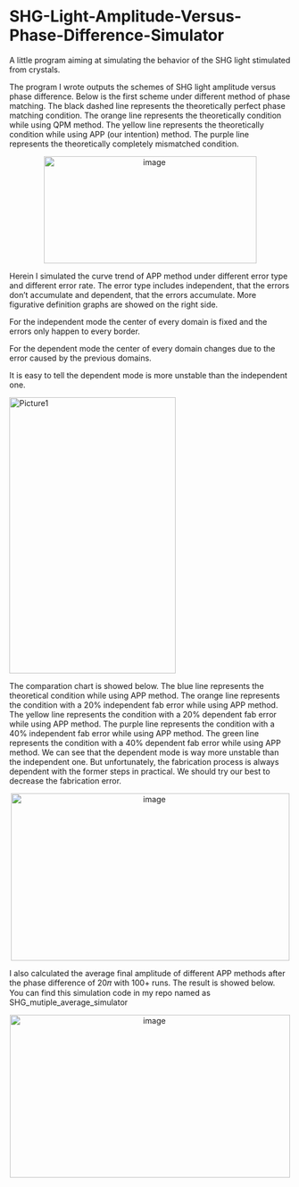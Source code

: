 # SHG-Light-Amplitude-Versus-Phase-Difference-Simulator
A little program aiming at simulating the behavior of the SHG light stimulated from crystals.

The program I wrote outputs the schemes of SHG light amplitude versus phase difference.
Below is the first scheme under different method of phase matching. 
The black dashed line represents the theoretically perfect phase matching condition.
The orange line represents the theoretically condition while using QPM method.
The yellow line represents the theoretically condition while using APP (our intention) method.
The purple line represents the theoretically completely mismatched condition.
<div style="text-align: center;">
  <img src="https://github.com/user-attachments/assets/d84905cc-3a74-4a19-a459-eb315b245ca5" width="381" height="192" alt="image">
</div>

Herein I simulated the curve trend of APP method under different error type and different error rate.
The error type includes independent, that the errors don’t accumulate and dependent, that the errors accumulate. More figurative definition graphs are showed on the right side. 

For the independent mode the center of every domain is fixed and the errors only happen to every border.

For the dependent mode the center of every domain changes due to the error caused by the previous domains.

It is easy to tell the dependent mode is more unstable than the independent one.

<img src="https://github.com/user-attachments/assets/6cd79bf5-2f7a-4e37-bcd7-e78a730168c2" width="298" height="495" alt="Picture1">


The comparation chart is showed below.
The blue line represents the theoretical condition while using APP method.
The orange line represents the condition with a 20% independent fab error while using APP method.
The yellow line represents the condition with a 20% dependent fab error while using APP method.
The purple line represents the condition with a 40% independent fab error while using APP method.
The green line represents the condition with a 40% dependent fab error while using APP method.
We can see that the dependent mode is way more unstable than the independent one. But unfortunately, the fabrication process is always dependent with the former steps in practical. We should try our best to decrease the fabrication error.

<div style="text-align: center;">
  <img width="499" height="300" alt="image" src="https://github.com/user-attachments/assets/653f9ca4-b75a-4ad0-8419-28e33e496207" />
</div>

I also calculated the average final amplitude of different APP methods after the phase difference of 20𝜋 with 100+ runs. The result is showed below. You can find this simulation code in my repo named as SHG_mutiple_average_simulator

<div style="text-align: center;">
  <img width="502" height="292" alt="image" src="https://github.com/user-attachments/assets/0e19dd07-d729-4a08-a8bd-c687bcdae5d1" />
</div>

